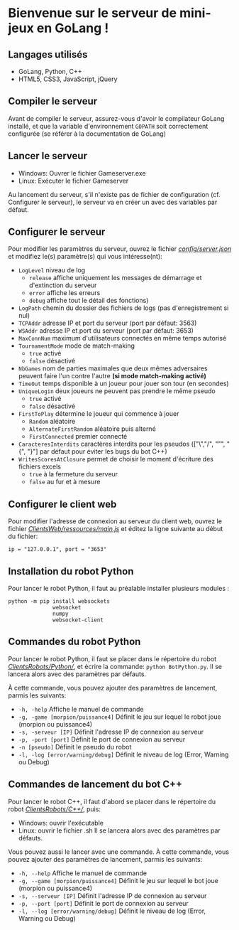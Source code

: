 # Bienvenue sur le serveur de mini-jeux en GoLang !

## Langages utilisés

+ GoLang, Python, C++
+ HTML5, CSS3, JavaScript, jQuery

## Compiler le serveur

Avant de compiler le serveur, assurez-vous d'avoir le compilateur GoLang installé, et que la variable d'environnement ```GOPATH``` soit correctement configurée (se référer à la documentation de GoLang)

## Lancer le serveur

+ Windows: Ouvrer le fichier Gameserver.exe
+ Linux: Exécuter le fichier Gameserver

Au lancement du serveur, s'il n'existe pas de fichier de configuration (cf. Configurer le serveur), le serveur va en créer un avec des variables par défaut.

## Configurer le serveur

Pour modifier les paramètres du serveur, ouvrez le fichier [*config/server.json*](config/server.json) et modifiez le(s) paramètre(s) qui vous intéresse(nt):

- ```LogLevel``` niveau de log
	+ ```release``` affiche uniquement les messages de démarrage et d'extinction du serveur
	+ ```error``` affiche les erreurs
	+ ```debug``` affiche tout le détail des fonctions)
- ```LogPath``` chemin du dossier des fichiers de logs (pas d'enregistrement si nul)
- ```TCPAddr``` adresse IP et port du serveur (port par défaut: 3563)
- ```WSAddr``` adresse IP et port du serveur (port par défaut: 3653)
- ```MaxConnNum``` maximum d'utilisateurs connectés en même temps autorisé
- ```TournamentMode``` mode de match-making
	+ ```true``` activé
	+ ```false``` désactivé
- ```NbGames``` nom de parties maximales que deux mêmes adversaires peuvent faire l'un contre l'autre **(si mode match-making activé)**
- ```TimeOut``` temps disponible à un joueur pour jouer son tour (en secondes)
- ```UniqueLogin``` deux joueurs ne peuvent pas prendre le même pseudo
	+ ```true``` activé
	+ ```false``` désactivé
- ```FirstToPlay``` détermine le joueur qui commence à jouer
	+ ```Random``` aléatoire
	+ ```AlternateFirstRandom``` aléatoire puis alterné
	+ ```FirstConnected``` premier connecté
- ```CaracteresInterdits``` caractères interdits pour les pseudos (["\\","/", "\"", "{", "}"] par défaut pour éviter les bugs du bot C++)
- ```WritesScoresAtClosure``` permet de choisir le moment d'écriture des fichiers excels
	+ ```true``` à la fermeture du serveur
	+ ```false``` au fur et à mesure

## Configurer le client web

Pour modifier l'adresse de connexion au serveur du client web, ouvrez le fichier [*ClientsWeb/ressources/main.js*](ClientsWeb/ressources/main.js) et éditez la ligne suivante au début du fichier:
```
ip = "127.0.0.1", port = "3653"
```

## Installation du robot Python

Pour lancer le robot Python, il faut au préalable installer plusieurs modules :
```
python -m pip install websockets
		      websocket
		      numpy
		      websocket-client
```

## Commandes du robot Python

Pour lancer le robot Python, il faut se placer dans le répertoire du robot [*ClientsRobots/Python/*](ClientsRobots/Python/), et écrire la commande: ```python BotPython.py```.
Il se lancera alors avec des paramètres par défauts.

À cette commande, vous pouvez ajouter des paramètres de lancement, parmis les suivants:

+ ```-h, -help```			Affiche le manuel de commande
+ ```-g, -game [morpion/puissance4]```	Définit le jeu sur lequel le robot joue (morpion ou puissance4)
+ ```-s, -serveur [IP]```		Définit l'adresse IP de connexion au serveur
+ ```-p, -port [port]```		Définit le port de connexion au serveur
+ ```-n [pseudo]```			Définit le pseudo du robot
+ ```-l, -log [error/warning/debug]```	Définit le niveau de log (Error, Warning ou Debug)


## Commandes de lancement du bot C++

Pour lancer le robot C++, il faut d'abord se placer dans le répertoire du robot [*ClientsRobots/C++/*](ClientsRobots/C++/), puis:
+ Windows: ouvrir l'exécutable
+ Linux: ouvrir le fichier .sh
Il se lancera alors avec des paramètres par défauts.

Vous pouvez aussi le lancer avec une commande. À cette commande, vous pouvez ajouter des paramètres de lancement, parmis les suivants:

+ ```-h, --help```			Affiche le manuel de commande
+ ```-g, --game [morpion/puissance4]```	Définit le jeu sur lequel le bot joue (morpion ou puissance4)
+ ```-s, --serveur [IP]```		Définit l'adresse IP de connexion au serveur
+ ```-p, --port [port]```		Définit le port de connexion au serveur
+ ```-l, --log [error/warning/debug]```	Définit le niveau de log (Error, Warning ou Debug)
